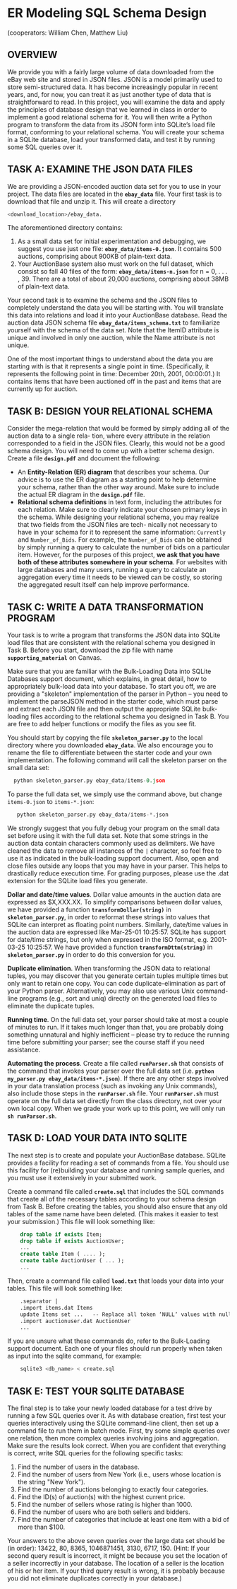 # ER Modeling SQL Schema Design
(cooperators: William Chen, Matthew Liu)
## OVERVIEW
We provide you with a fairly large volume of data downloaded from the eBay web site and stored in JSON files. JSON is a model primarily used to store semi-structured data. It has become increasingly popular in recent years, and, for now, you can treat it as just another type of data that is straightforward to read. In this project, you will examine the data and apply the principles of database design that we learned in class in order to implement a good relational schema for it. You will then write a Python program to transform the data from its JSON form into SQLite’s load file format, conforming to your relational schema. You will create your schema in a SQLite database, load your transformed data, and test it by running some SQL queries over it.
 
## TASK A: EXAMINE THE JSON DATA FILES 
We are providing a JSON-encoded auction data set for you to use in your project. The data files are located in the **`ebay_data`** file. Your first task is to download that file and unzip it. This will create a directory 

```bash
<download_location>/ebay_data.
```

The aforementioned directory contains:

1. As a small data set for initial experimentation and debugging, we suggest you use just one file: **`ebay_data/items-0.json`**. It contains 500 auctions, comprising about 900KB of plain-text data.
2. Your AuctionBase system also must work on the full dataset, which consist so fall 40 files of the form: **`ebay_data/items-n.json`** for n = 0, . . . , 39. There are a total of about 20,000 auctions, comprising about 38MB of plain-text data.

Your second task is to examine the schema and the JSON files to completely understand the data you will be starting with. You will translate this data into relations and load it into your AuctionBase database. Read the auction data JSON schema file **`ebay_data/items_schema.txt`** to familiarize yourself with the schema of the data set. Note that the ItemID attribute is unique and involved in only one auction, while the Name attribute is not unique.

One of the most important things to understand about the data you are starting with is that it represents a single point in time. (Specifically, it represents the following point in time: December 20th, 2001, 00:00:01.) It contains items that have been auctioned off in the past and items that are currently up for auction.

## TASK B: DESIGN YOUR RELATIONAL SCHEMA
Consider the mega-relation that would be formed by simply adding all of the auction data to a single rela- tion, where every attribute in the relation corresponded to a field in the JSON files. Clearly, this would not be a good schema design. You will need to come up with a better schema design. Create a file **`design.pdf`** and document the following:

* An **Entity-Relation (ER) diagram** that describes your schema. Our advice is to use the ER diagram as a starting point to help determine your schema, rather than the other way around. Make sure to include the actual ER diagram in the **`design.pdf`** file.
* **Relational schema definitions** in text form, including the attributes for each relation. Make sure to clearly indicate your chosen primary keys in the schema.
While designing your relational schema, you may realize that two fields from the JSON files are tech- nically not necessary to have in your schema for it to represent the same information: `Currently` and `Number_of_Bids`. For example, the `Number_of_Bids` can be obtained by simply running a query to calculate the number of bids on a particular item. However, for the purposes of this project, **we ask that you have both of these attributes somewhere in your schema**. For websites with large databases and many users, running a query to calculate an aggregation every time it needs to be viewed can be costly, so storing the aggregated result itself can help improve performance.

## TASK C: WRITE A DATA TRANSFORMATION PROGRAM
Your task is to write a program that transforms the JSON data into SQLite load files that are consistent with the relational schema you designed in Task B. Before you start, download the zip file with name **`supporting_material`** on Canvas.

Make sure that you are familiar with the Bulk-Loading Data into SQLite Databases support document, which explains, in great detail, how to appropriately bulk-load data into your database. To start you off, we are providing a "skeleton" implementation of the parser in Python – you need to implement the parseJSON method in the starter code, which must parse and extract each JSON file and then output the appropriate SQLite bulk-loading files according to the relational schema you designed in Task B. You are free to add helper functions or modify the files as you see fit.

You should start by copying the file **`skeleton_parser.py`** to the local directory where you downloaded **`ebay_data`**. We also encourage you to rename the file to differentiate between the starter code and your own implementation. The following command will call the skeleton parser on the small data set:

```python
  python skeleton_parser.py ebay_data/items-0.json
```
To parse the full data set, we simply use the command above, but change `items-0.json` to `items-*.json`:

```python
   python skeleton_parser.py ebay_data/items-*.json
```

We strongly suggest that you fully debug your program on the small data set before using it with the full data set. Note that some strings in the auction data contain characters commonly used as delimiters. We have cleaned the data to remove all instances of the `|` character, so feel free to use it as indicated in the bulk-loading support document. Also, open and close files outside any loops that you may have in your parser. This helps to drastically reduce execution time. For grading purposes, please use the .dat extension for the SQLite load files you generate.

**Dollar and date/time values**. Dollar value amounts in the auction data are expressed as $X,XXX.XX. To simplify comparisons between dollar values, we have provided a function **`transformDollar(string)`** in **`skeleton_parser.py`**, in order to reformat these strings into values that SQLite can interpret as floating point numbers. Similarly, date/time values in the auction data are expressed like Mar-25-01 10:25:57. SQLite has support for date/time strings, but only when expressed in the ISO format, e.g. 2001-03-25 10:25:57. We have provided a function **`transformDttm(string)`** in **`skeleton_parser.py`** in order to do this conversion for you.

**Duplicate elimination**. When transforming the JSON data to relational tuples, you may discover that you generate certain tuples multiple times but only want to retain one copy. You can code duplicate-elimination as part of your Python parser. Alternatively, you may also use various Unix command-line programs (e.g., sort and uniq) directly on the generated load files to eliminate the duplicate tuples.

**Running time**. On the full data set, your parser should take at most a couple of minutes to run. If it takes much longer than that, you are probably doing something unnatural and highly inefficient – please try to reduce the running time before submitting your parser; see the course staff if you need assistance.

**Automating the process**. Create a file called **`runParser.sh`** that consists of the command that invokes your parser over the full data set (i.e. **`python my_parser.py ebay_data/items-*.json`**). If there are any other steps involved in your data translation process (such as invoking any Unix commands), also include those steps in the **`runParser.sh`** file. Your **`runParser.sh`** must operate on the full data set directly from the class directory, not over your own local copy. When we grade your work up to this point, we will only run **`sh runParser.sh`**.

## TASK D: LOAD YOUR DATA INTO SQLITE
The next step is to create and populate your AuctionBase database. SQLite provides a facility for reading a set of commands from a file. You should use this facility for (re)building your database and running sample queries, and you must use it extensively in your submitted work.

Create a command file called **`create.sql`** that includes the SQL commands that create all of the necessary tables according to your schema design from Task B. Before creating the tables, you should also ensure that any old tables of the same name have been deleted. (This makes it easier to test your submission.) This file will look something like:

```SQL
    drop table if exists Item;
    drop table if exists AuctionUser;
    ...
    create table Item ( .... );
    create table AuctionUser ( ... );
    ...
```
Then, create a command file called **`load.txt`** that loads your data into your tables. This file will look something like:

```txt
    .separator |
    .import items.dat Items
    update Items set ...   -- Replace all token ‘NULL‘ values with null
    .import auctionuser.dat AuctionUser
    ...
```
If you are unsure what these commands do, refer to the Bulk-Loading support document. Each one of your files should run properly when taken as input into the sqlite command, for example:
```bash
    sqlite3 <db_name> < create.sql
```
## TASK E: TEST YOUR SQLITE DATABASE
The final step is to take your newly loaded database for a test drive by running a few SQL queries over it. As with database creation, first test your queries interactively using the SQLite command-line client, then set up a command file to run them in batch mode. First, try some simple queries over one relation, then more complex queries involving joins and aggregation. Make sure the results look correct. When you are confident that everything is correct, write SQL queries for the following specific tasks:

1. Find the number of users in the database.
2. Find the number of users from New York (i.e., users whose location is the string "New York").
3. Find the number of auctions belonging to exactly four categories. 
4. Find the ID(s) of auction(s) with the highest current price.
5. Find the number of sellers whose rating is higher than 1000.
6. Find the number of users who are both sellers and bidders.
7. Find the number of categories that include at least one item with a bid of more than $100.

Your answers to the above seven queries over the large data set should be (in order): 13422, 80, 8365, 1046871451, 3130, 6717, 150. (Hint: If your second query result is incorrect, it might be because you set the location of a seller incorrectly in your database. The location of a seller is the location of his or her item. If your third query result is wrong, it is probably because you did not eliminate duplicates correctly in your database.)
